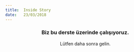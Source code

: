 ```yaml
---
title:  Inside Story
date:   23/03/2018
---
```


### <center>Biz bu derste üzerinde çalışıyoruz.</center>
<center>Lütfen daha sonra gelin.</center>